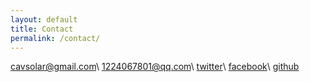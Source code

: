 ```yaml
---
layout: default
title: Contact
permalink: /contact/
---
```


cavsolar@gmail.com\\
1224067801@qq.com\\
<a href="https://twitter.com/akaisorani" target="_blank">twitter</a>\\
<a href="https://www.facebook.com/akaisorani" target="_blank">facebook</a>\\
<a href="https://github.com/Akaisorani" target="_blank">github</a>